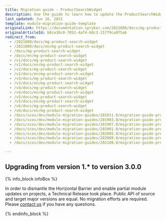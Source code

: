 ```yaml
---
title: Migration guide - ProductSearchWidget
description: Use the guide to learn how to update the ProductSearchWidget module.
last_updated: Jun 16, 2021
template: module-migration-guide-template
originalLink: https://documentation.spryker.com/2021080/docs/mg-product-search-widget
originalArticleId: b8ce30c0-7052-4af4-b0c3-15779ca9f5a6
redirect_from:
  - /2021080/docs/mg-product-search-widget
  - /2021080/docs/en/mg-product-search-widget
  - /docs/mg-product-search-widget
  - /docs/en/mg-product-search-widget
  - /v1/docs/mg-product-search-widget
  - /v1/docs/en/mg-product-search-widget
  - /v2/docs/mg-product-search-widget
  - /v2/docs/en/mg-product-search-widget
  - /v3/docs/mg-product-search-widget
  - /v3/docs/en/mg-product-search-widget
  - /v4/docs/mg-product-search-widget
  - /v4/docs/en/mg-product-search-widget
  - /v5/docs/mg-product-search-widget
  - /v5/docs/en/mg-product-search-widget
  - /v6/docs/mg-product-search-widget
  - /v6/docs/en/mg-product-search-widget
  - /docs/scos/dev/module-migration-guides/201811.0/migration-guide-productsearchwidget.html
  - /docs/scos/dev/module-migration-guides/201903.0/migration-guide-productsearchwidget.html
  - /docs/scos/dev/module-migration-guides/201907.0/migration-guide-productsearchwidget.html
  - /docs/scos/dev/module-migration-guides/202001.0/migration-guide-productsearchwidget.html
  - /docs/scos/dev/module-migration-guides/202005.0/migration-guide-productsearchwidget.html
  - /docs/scos/dev/module-migration-guides/202009.0/migration-guide-productsearchwidget.html
  - /docs/scos/dev/module-migration-guides/202108.0/migration-guide-productsearchwidget.html

---
```


## Upgrading from version 1.* to version 3.0.0

{% info_block infoBox %}

In order to dismantle the Horizontal Barrier and enable partial module updates on projects, a Technical Release took place. Public API of source and target major versions are equal. No migration efforts are required. Please [contact us](https://spryker.com/en/support/) if you have any questions.

{% endinfo_block %}
